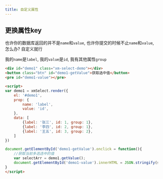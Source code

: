 ```yaml
---
title: 自定义属性
---
```


## 更换属性key

也许你的数据库返回的并不是`name`和`value`, 也许你提交的时候不止`name`和`value`, 怎么办? 自定义就行


我的`name`是`label`, 我的`value`是`id`, 我有其他属性`group`
```html
<div id="demo1" class="xm-select-demo"></div>
<button class="btn" id="demo1-getValue">获取选中值</button>
<pre id="demo1-value"></pre>

<script>
var demo1 = xmSelect.render({
	el: '#demo1', 
	prop: {
		name: 'label',
		value: 'id',
	},
	data: [
		{label: '张三', id: 1, group: 1},
		{label: '李四', id: 2, group: 1},
		{label: '王五', id: 3, group: 2},
	]
})

document.getElementById('demo1-getValue').onclick = function(){
	//获取当前多选选中的值
	var selectArr = demo1.getValue();
	document.getElementById('demo1-value').innerHTML = JSON.stringify(selectArr, null, 2);
}
</script>
```
